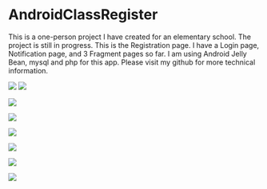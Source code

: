 # AndroidClassRegister

This is a one-person project I have created for an elementary school. The project is still in progress. This is the Registration page. I have a Login page, Notification page, and 3 Fragment pages so far. I am using Android Jelly Bean, mysql and php for this app. Please visit my github for more technical information.

![](./pic1.png)     ![](./pic2.png)

![](./pic3.png)

![](./pic4.png)

![](./pic5.png)

![](./pic6.png)

![](./pic7.png)

![](./pic8.png)

